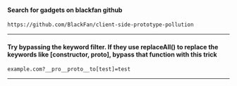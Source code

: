 #### Search for gadgets on blackfan github
````
https://github.com/BlackFan/client-side-prototype-pollution
````
---
#### Try bypassing the keyword filter. If they use replaceAll() to replace the keywords like [constructor, __proto__], bypass that function with this trick
````
example.com?__pro__proto__to[test]=test
````
---
